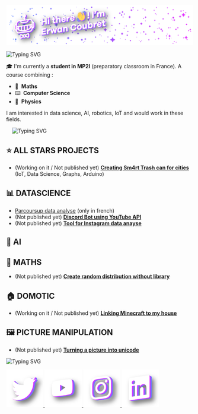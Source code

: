![Banner](bannNom.png)

![Typing SVG](https://readme-typing-svg.herokuapp.com?font=Arial+Black&size=30&color=FFFFFF&width=1000&lines=Who+am+I+%3F+%F0%9F%91%80)

🎓 I'm currently a **student in MP2I** (preparatory classroom in France). A course combining :

- 📐&nbsp; **Maths**
- ⌨️&nbsp; **Computer Science**
- 🚀&nbsp; **Physics**

I am interested in data science, AI, robotics, IoT and would work in these fields.

&nbsp;&nbsp;&nbsp;
![Typing SVG](https://readme-typing-svg.herokuapp.com?font=Arial+Black&size=30&color=FFFFFF&width=1000&lines=My+projects+%F0%9F%9B%A0%EF%B8%8F)

## ⭐ **ALL STARS PROJECTS**
- (Working on it / Not published yet) [**Creating Sm4rt Trash can for cities**]() (IoT, Data Science, Graphs, Arduino)

## 📊 **DATASCIENCE**
- [Parcoursup data analyse](https://github.com/ErwanCoubret/Parcoursup) (only in french)
- (Not published yet) [**Discord Bot using YouTube API**]()
- (Not published yet) [**Tool for Instagram data anayse**]()

## 🤖 **AI**

## 📐 **MATHS**
- (Not published yet) [**Create random distribution without library**]()

## 🏠 **DOMOTIC**
- (Working on it / Not published yet) [**Linking Minecraft to my house**]()

## 🖼️ **PICTURE MANIPULATION**
- (Not published yet) [**Turning a picture into unicode**]()

![Typing SVG](https://readme-typing-svg.herokuapp.com?font=Arial+Black&size=30&color=FFFFFF&width=1000&lines=My+social+networks++%F0%9F%96%87%EF%B8%8F)

<p float="left">
  <a href="https://twitter.com/ErwanCoubret"> <img src="/twitter.png" width="100" /> </a>
  <a href="https://www.youtube.com/channel/UCQ-GCidohpSwrlAabQ1iLoQ"> <img src="/youtube.png" width="100" /> </a>
  <a href=""> <img src="/instagram.png" width="100" /> </a>
  <a href=""> <img src="/linkedin.png" width="100" /> </a>
</p>
